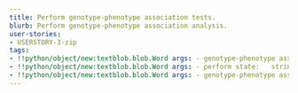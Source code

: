 ```yaml
---
title: Perform genotype-phenotype association tests.
blurb: Perform genotype-phenotype association analysis.
user-stories:
- USERSTORY-3-zip
tags:
- !!python/object/new:textblob.blob.Word args: - genotype-phenotype association tests state:   string: genotype-phenotype association tests   pos_tag: null
- !!python/object/new:textblob.blob.Word args: - perform state:   string: perform   pos_tag: null
- !!python/object/new:textblob.blob.Word args: - genotype-phenotype association analysis state:   string: genotype-phenotype association analysis   pos_tag: null
---
```

